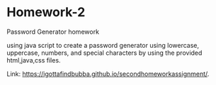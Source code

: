 # Homework-2
Password Generator homework

using java script to create a password generator using lowercase, uppercase, numbers, and special characters by using the provided html,java,css files. 

Link:  https://igottafindbubba.github.io/secondhomeworkassignment/.